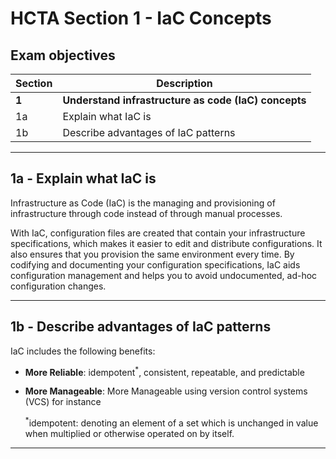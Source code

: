 # HCTA Section 1 - IaC Concepts

## Exam objectives


Section | Description |
------- | ----------- |  
**1**	| **Understand infrastructure as code (IaC) concepts**
1a	| Explain what IaC is
1b	| Describe advantages of IaC patterns

---  

## 1a	- Explain what IaC is

Infrastructure as Code (IaC) is the managing and provisioning of infrastructure through code instead of through manual processes.

With IaC, configuration files are created that contain your infrastructure specifications, which makes it easier to edit and distribute configurations. It also ensures that you provision the same environment every time. By codifying and documenting your configuration specifications, IaC aids configuration management and helps you to avoid undocumented, ad-hoc configuration changes.

---  

## 1b - Describe advantages of IaC patterns

IaC includes the following benefits:
- **More Reliable**: idempotent<sup>*</sup>, consistent, repeatable, and predictable
- **More Manageable**: More Manageable using version control systems (VCS) for instance

    <sup>*</sup>idempotent: denoting an element of a set which is unchanged in value when multiplied or otherwise operated on by itself.  
    

---


